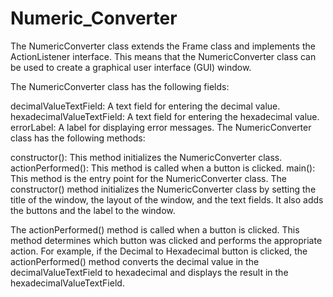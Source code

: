 # Numeric_Converter

The NumericConverter class extends the Frame class and implements the ActionListener interface. This means that the NumericConverter class can be used to create a graphical user interface (GUI) window.

The NumericConverter class has the following fields:

decimalValueTextField: A text field for entering the decimal value.
hexadecimalValueTextField: A text field for entering the hexadecimal value.
errorLabel: A label for displaying error messages.
The NumericConverter class has the following methods:

constructor(): This method initializes the NumericConverter class.
actionPerformed(): This method is called when a button is clicked.
main(): This method is the entry point for the NumericConverter class.
The constructor() method initializes the NumericConverter class by setting the title of the window, the layout of the window, and the text fields. It also adds the buttons and the label to the window.

The actionPerformed() method is called when a button is clicked. This method determines which button was clicked and performs the appropriate action. For example, if the Decimal to Hexadecimal button is clicked, the actionPerformed() method converts the decimal value in the decimalValueTextField to hexadecimal and displays the result in the hexadecimalValueTextField.
